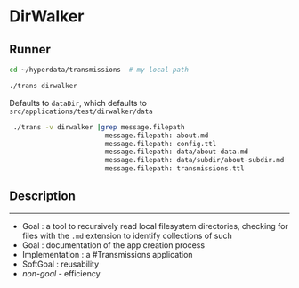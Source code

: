# DirWalker

## Runner

```sh
cd ~/hyperdata/transmissions  # my local path

./trans dirwalker
```

Defaults to `dataDir`, which defaults to `src/applications/test/dirwalker/data`

```sh
 ./trans -v dirwalker |grep message.filepath
                        message.filepath: about.md
                        message.filepath: config.ttl
                        message.filepath: data/about-data.md
                        message.filepath: data/subdir/about-subdir.md
                        message.filepath: transmissions.ttl
```

## Description

---

- Goal : a tool to recursively read local filesystem directories, checking for files with the `.md` extension to identify collections of such
- Goal : documentation of the app creation process
- Implementation : a #Transmissions application
- SoftGoal : reusability
- _non-goal_ - efficiency
